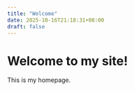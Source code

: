 ```yaml
---
title: "Welcome"
date: 2025-10-16T21:18:31+08:00
draft: false
---
```


# Welcome to my site!

This is my homepage.

